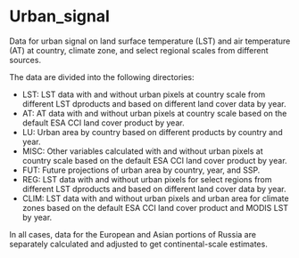 # Urban_signal
Data for urban signal on land surface temperature (LST) and air temperature (AT) at country, climate zone, and select regional scales from different sources.

The data are divided into the following directories:

* LST: LST data with and without urban pixels at country scale from different LST dproducts and based on different land cover data by year. 
* AT: AT data with and without urban pixels at country scale based on the default ESA CCI land cover product by year.
* LU: Urban area by country based on different products by country and year.
* MISC: Other variables calculated with and without urban pixels at country scale based on the default ESA CCI land cover product by year.
* FUT: Future projections of urban area by country, year, and SSP.
* REG: LST data with and without urban pixels for select regions from different LST dproducts and based on different land cover data by year. 
* CLIM: LST data with and without urban pixels and urban area for climate zones based on the default ESA CCI land cover product and MODIS LST by year.

In all cases, data for the European and Asian portions of Russia are separately calculated and adjusted to get continental-scale estimates.

